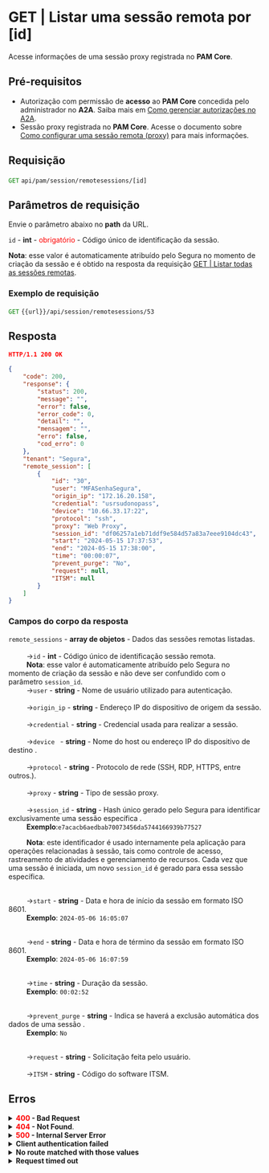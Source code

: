 # GET | Listar uma sessão remota por [id]

Acesse informações de uma sessão proxy registrada no **PAM Core**.

## Pré-requisitos
* Autorização com permissão de **acesso** ao **PAM Core** concedida pelo administrador no **A2A**.
 Saiba mais em [Como gerenciar autorizações no A2A](/v4/docs/pt/how-to-manage-authorizations-in-a2a).
* Sessão proxy registrada no **PAM Core**. 
Acesse o documento sobre [Como configurar uma sessão remota (proxy)](/v4/docs/pt/pam-session-configure-remote-session-proxy) para mais informações.

## Requisição

 <code><span style="color:green">GET</code></span> `api/pam/session/remotesessions/[id]`

## Parâmetros de requisição
Envie o parâmetro abaixo no <b>path</b> da URL.

<summary><code>id</code> - <b>int</b> - <span style="color:red">obrigatório</span> - Código único de identificação da sessão.</summary>
<p><b>Nota</b>: esse valor é automaticamente atribuído pelo Segura no momento de criação da sessão e é obtido na resposta da requisição <a href="/v4/docs/pt/api-get-list-all-remote-sessions">GET | Listar todas as sessões remotas</a>.</p>



  ### Exemplo de requisição

<code><span style="color:green">GET</code></span> `{{url}}/api/session/remotesessions/53`
  
  
  
  ## Resposta 
 ```json
HTTP/1.1 200 OK 
```
```json
{
    "code": 200,
    "response": {
        "status": 200,
        "message": "",
        "error": false,
        "error_code": 0,
        "detail": "",
        "mensagem": "",
        "erro": false,
        "cod_erro": 0
    },
    "tenant": "Segura",
    "remote_session": [
        {
            "id": "30",
            "user": "MFASenhaSegura",
            "origin_ip": "172.16.20.158",
            "credential": "usrsudonopass",
            "device": "10.66.33.17:22",
            "protocol": "ssh",
            "proxy": "Web Proxy",
            "session_id": "df06257a1eb71ddf9e584d57a83a7eee9104dc43",
            "start": "2024-05-15 17:37:53",
            "end": "2024-05-15 17:38:00",
            "time": "00:00:07",
            "prevent_purge": "No",
            "request": null,
            "ITSM": null
        }
    ]
}
```

### Campos do corpo da resposta


<summary><code>remote_sessions</code> - <b>array de objetos</b> - Dados das sessões remotas listadas.</summary>

<br>
<summary>&nbsp;&emsp;&emsp;&nbsp;→<code>id</code> - <b><b>int</b></b> - Código único de identificação sessão remota.</summary>&nbsp;&emsp;&emsp;&nbsp;<b>Nota</b>: esse valor é automaticamente atribuído pelo Segura no momento de criação da sessão e não deve ser confundido com o parâmetro <code>session_id</code>.


<br>
<summary>&nbsp;&emsp;&emsp;&nbsp;→<code>user</code> - <b><b>string</b></b> - Nome de usuário utilizado para autenticação.</summary>

<br>
<summary>&nbsp;&emsp;&emsp;&nbsp;→<code>origin_ip</code> - <b><b>string</b></b> - Endereço IP do dispositivo de origem da sessão.</summary>


<br>
<summary>&nbsp;&emsp;&emsp;&nbsp;→<code>credential</code> - <b>string</b> - Credencial usada para realizar a sessão.</summary>
    
<br>
<summary>&nbsp;&emsp;&emsp;&nbsp;→<code>device </code> - <b>string</b> - Nome do host ou endereço IP do dispositivo de destino .</summary>
  
<br>
<summary>&nbsp;&emsp;&emsp;&nbsp;→<code>protocol</code> - <b>string</b> - Protocolo de rede (SSH, RDP, HTTPS, entre outros.).</summary>

<br>
<summary>&nbsp;&emsp;&emsp;&nbsp;→<code>proxy</code> - <b>string</b> - Tipo de sessão proxy.</summary>


<br>
<summary>&nbsp;&emsp;&emsp;&nbsp;→<code>session_id</code> - <b>string</b> - Hash único gerado pelo Segura para identificar exclusivamente uma sessão específica .</summary>&nbsp;&emsp;&emsp;&nbsp;<b>Exemplo</b>:<code>e7acacb6aedbab70073456da5744166939b77527</code>

&nbsp;&emsp;&emsp;&nbsp;<b>Nota</b>: este identificador é usado internamente pela aplicação para operações relacionadas à sessão, tais como controle de acesso, rastreamento de atividades e gerenciamento de recursos. Cada vez que uma sessão é iniciada, um novo <code>session_id</code> é gerado para essa sessão específica.


<br>
<summary>&nbsp;&emsp;&emsp;&nbsp;→<code>start</code> - <b>string</b> - Data e hora de início da sessão em formato ISO 8601.</summary>
&nbsp;&emsp;&emsp;&nbsp;<b>Exemplo</b>: <code>2024-05-06 16:05:07</code></p>


<br>
<summary>&nbsp;&emsp;&emsp;&nbsp;→<code>end</code> - <b>string</b> - Data e hora de término da sessão em formato ISO 8601.</summary>
&nbsp;&emsp;&emsp;&nbsp;<b>Exemplo</b>: <code>2024-05-06 16:07:59</code></p>


<br>
<summary>&nbsp;&emsp;&emsp;&nbsp;→<code>time</code> - <b>string</b> - Duração da sessão.</summary>
&nbsp;&emsp;&emsp;&nbsp;<b>Exemplo</b>: <code>00:02:52</code></p>


<br>
<summary>&nbsp;&emsp;&emsp;&nbsp;→<code>prevent_purge</code> - <b>string</b> - Indica se haverá a exclusão automática dos dados de uma sessão  .</summary>
&nbsp;&emsp;&emsp;&nbsp;<b>Exemplo</b>: <code>No</code></p>


<br>
<summary>&nbsp;&emsp;&emsp;&nbsp;→<code>request</code> - <b>string</b> - Solicitação feita pelo usuário.</summary>

<br>

<summary>&nbsp;&emsp;&emsp;&nbsp;→<code>ITSM</code> - <b>string</b> - Código do software ITSM.</summary>



## Erros

<details>
 
<summary><b><span style="color:red">400</span> - Bad Request</b></summary>

***

<b>Mensagem: "1002: Session not found"</b><br>
<p><b>Possível causa</b>: sessão não encontrada.<br>
        
<b>Solução</b>: verifique o <code>id</code> enviado para buscar pela sessão e envie a requisição novamente.</p>
***
</details>

<details>
<summary><b><span style="color:red">404</span> - Not Found</b>.</summary>

***

<p><b>Mensagem: "Resource sub not found"</b>
<p><b>Possível causa</b>: a URL ou o recurso solicitado não está correto.<br>
        
<b>Solução</b>: verifique a URL e envie a requisição novamente.</p>
***
</details>

<details>
 
<summary><b><span style="color:red">500</span> - Internal Server Error</b></summary>

***
    
<b>Mensagem: "Unexpected error."</b><br>
 
<p><b>Possível causa</b>: o erro está no servidor Segura.<br>
        
<b>Solução</b>: contate o time de suporte para mais informações.</p>

***

<b>Mensagem: "You are not authorized to access this resource"</b>

<b>Possível causa</b>: você não possui autorização para acessar esse recurso.<br>
        
<b>Solução</b>: solicite ao administrador que revise sua permissão de acesso aos recursos do <b>PAM Core</b> no <b>A2A</b>.

* * *
</details>



<details>
<summary><b>Client authentication failed</b></summary>

*** 
   
<b>Mensagem: "Client authentication failed"</b>
<p><b>Possível causa</b>: falha na autenticação da sua aplicação com o servidor Segura.<br>
        
   <b>Solução</b>: verifique os parâmetros de autenticação como <code>Access Token</code>, <code>Client ID</code> e <code>Client secret</code> e solicite um novo token de acesso.</p>

* * *
</details>



<details>
 <summary><b>No route matched with those values</b></summary>

*** 
    
   
<b>Mensagem: "No route matched with those values"</b>
    
<p><b>Possível causa</b>: ausência do header de autorização na requisição de API.<br>
        
<b>Solução</b>: solicite um novo token de acesso.</p>

* * *
</details>
 

<details>
<summary><b> Request timed out</b></summary>

***
    
<b>Mensagem: "Request timed out"</b>
<p><b>Possível causa</b>: o tempo da requisição se esgotou. <br>
        
<b>Solução</b>: verifique a conectividade entre a origem da requisição e o servidor Segura.</p>
</details>     




